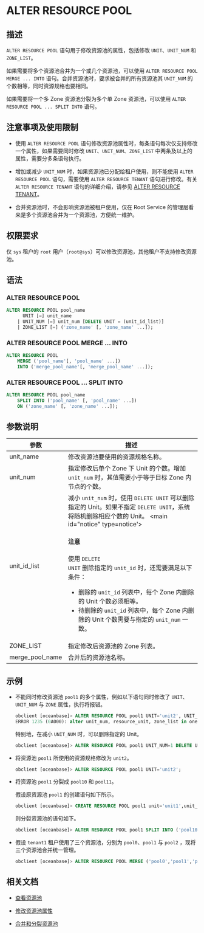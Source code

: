 # ALTER RESOURCE POOL

## 描述

`ALTER RESOURCE POOL` 语句用于修改资源池的属性，包括修改 `UNIT`、`UNIT_NUM` 和 `ZONE_LIST`。

如果需要将多个资源池合并为一个或几个资源池，可以使用 `ALTER RESOURCE POOL MERGE ... INTO` 语句。合并资源池时，要求被合并的所有资源池其 `UNIT_NUM` 的个数相等，同时资源规格也要相同。

如果需要将一个多 Zone 资源池分裂为多个单 Zone 资源池，可以使用 `ALTER RESOURCE POOL ... SPLIT INTO` 语句。

## 注意事项及使用限制

* 使用 `ALTER RESOURCE POOL` 语句修改资源池属性时，每条语句每次仅支持修改一个属性，如果需要同时修改 `UNIT`、`UNIT_NUM`、`ZONE_LIST` 中两条及以上的属性，需要分多条语句执行。

* 增加或减少 `UNIT_NUM` 时，如果资源池已分配给租户使用，则不能使用 `ALTER RESOURCE POOL` 语句，需要使用 `ALTER RESOURCE TENANT` 语句进行修改。有关 `ALTER RESOURCE TENANT` 语句的详细介绍，请参见 [ALTER RESOURCE TENANT](300.alter-resource-tenant.md)。

* 合并资源池时，不会影响资源池被租户使用，仅在 Root Service 的管理层看来是多个资源池合并为一个资源池，方便统一维护。

## 权限要求

仅 `sys` 租户的 `root` 用户（`root@sys`）可以修改资源池，其他租户不支持修改资源池。

## 语法

### ALTER RESOURCE POOL

```sql
ALTER RESOURCE POOL pool_name 
      UNIT [=] unit_name
    | UNIT_NUM [=] unit_num [DELETE UNIT = (unit_id_list)]
    | ZONE_LIST [=] ('zone_name' [, 'zone_name' ...]);
```

### ALTER RESOURCE POOL MERGE ... INTO

```sql
ALTER RESOURCE POOL 
    MERGE ('pool_name'[, 'pool_name' ...]) 
    INTO ('merge_pool_name'[, 'merge_pool_name' ...]);
```

### ALTER RESOURCE POOL ... SPLIT INTO

```sql
ALTER RESOURCE POOL pool_name 
    SPLIT INTO ('pool_name' [, 'pool_name' ...]) 
    ON ('zone_name' [, 'zone_name' ...]);
```


## 参数说明

|                  **参数**                 |                    **描述**                                                                  |
|-------------------------------------------|----------------------------------------------------------------------------------------------|
| unit_name                                 | 修改资源池要使用的资源规格名称。                                                                |
| unit_num                                  | 指定修改后单个 Zone 下 Unit 的个数。增加 `unit_num` 时，其值需要小于等于目标 Zone 内节点的个数。   |
| unit_id_list                              | 减小 `unit_num` 时，使用 `DELETE UNIT` 可以删除指定的 Unit。如果不指定 `DELETE UNIT`，系统将随机删除相应个数的 Unit。 <main id="notice" type=notice'><h4>注意</h4><p>使用 <code>DELETE UNIT</code> 删除指定的 <code>unit_id</code> 时，还需要满足以下条件： <ul><li> 删除的 <code>unit_id</code> 列表中，每个 Zone 内删除的 Unit 个数必须相等。</li>   <li> 待删除的 <code>unit_id</code> 列表中，每个 Zone 内删除的 Unit 个数需要与指定的 <code>unit_num</code> 一致。</li></ul> </p></main>    |
| ZONE_LIST                                 | 指定修改后资源池的 Zone 列表。                                                                 |
| merge_pool_name                           | 合并后的资源池名称。                                                                           |

## 示例

* 不能同时修改资源池 `pool1` 的多个属性，例如以下语句同时修改了 `UNIT`、`UNIT_NUM` 与 `ZONE` 属性，执行将报错。

  ```sql
  obclient [oceanbase]> ALTER RESOURCE POOL pool1 UNIT='unit2', UNIT_NUM=1, ZONE_LIST=('zone1');
  ERROR 1235 (0A000): alter unit_num, resource_unit, zone_list in one cmd not supported
  ```

  特别地，在减小 `UNIT_NUM` 时，可以删除指定的 Unit。

  ```sql
  obclient [oceanbase]> ALTER RESOURCE POOL pool1 UNIT_NUM=1 DELETE UNIT = (1002);
  ```

* 将资源池 `pool1` 所使用的资源规格修改为 `unit2`。

  ```sql
  obclient [oceanbase]> ALTER RESOURCE POOL pool1 UNIT='unit2';
  ```

* 将资源池 `pool1` 分裂成 `pool10` 和 `pool11`。

  假设原资源池 `pool1` 的创建语句如下所示。

  ```sql
  obclient [oceanbase]> CREATE RESOURCE POOL pool1 unit='unit1',unit_num=1,zone_list=('zone1','zone2');
  ```
  
  则分裂资源池的语句如下。

  ```sql
  obclient [oceanbase]> ALTER RESOURCE POOL pool1 SPLIT INTO ('pool10','pool11') ON ('zone1','zone2');
  ```

* 假设 `tenant1` 租户使用了三个资源池，分别为 `pool0`、`pool1` 与 `pool2` ，现将三个资源池合并统一管理。

  ```sql
  obclient [oceanbase]> ALTER RESOURCE POOL MERGE ('pool0','pool1','pool2') INTO ('pool3');
  ```

## 相关文档

* [查看资源池](../../../../600.manage/200.tenant-management/600.common-tenant-operations/1500.resource-pool-management/100.view-resource-pools.md)

* [修改资源池属性](../../../../600.manage/200.tenant-management/600.common-tenant-operations/900.modify-resource-pool-properties.md)

* [合并和分裂资源池](../../../../600.manage/200.tenant-management/600.common-tenant-operations/1500.resource-pool-management/500.merge-and-splitting-resource-pools.md)

